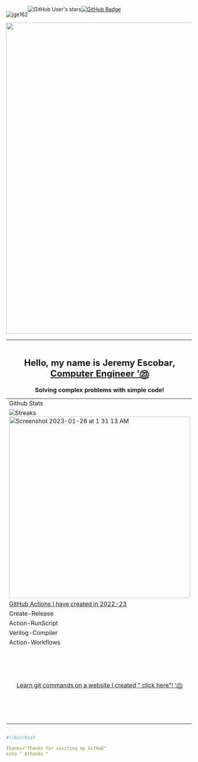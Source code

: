 <div style="display: flex;">
<p align="left"> 
  <img src="https://komarev.com/ghpvc/?username=jge162&label=Profile%20views&color=0e75b6&style=flat" alt="jge162" /> 
</p><img src="https://img.shields.io/github/stars/jge162?style=social" alt="GitHub User's stars">
  <a href="https://github.com/jge162?tab=followers"><img src="https://img.shields.io/github/followers/jge162?label=Followers&style=social" alt="GitHub Badge"></a>
</div>
<kbd>
<a href="https://github.com/jge162">
  <img src="https://github.com/jge162/jge162/assets/31228460/966617ce-3fa3-4a43-86f2-a5543dd3eabb" width="842" >
</a>
</kbd>

| <h2>Hello, my name is Jeremy Escobar, <div align="center"><b>[Computer Engineer '㉓](https://jeremyescobar.live/)</b></div></h2> Solving complex problems with simple code! | <img src="https://github.com/jge162/jge162/assets/31228460/b0b07008-9522-4761-9905-e22ad8aa83c8" alt="logo1" width="150"> |
| -------- | -------- |
| Github Stats | GitHub Community |
| ![Streaks](https://github-readme-streak-stats.herokuapp.com/?user=jge162&stroke=ffffff&background=1c1917&ring=0891b2&fire=0891b2&currStreakNum=ffffff&currStreakLabel=0891b2&sideNums=ffffff&sideLabels=ffffff&dates=ffffff&hide_border=true) <br> <img width="491" alt="Screenshot 2023-01-28 at 1 31 13 AM" src="https://user-images.githubusercontent.com/31228460/215258739-6ac0360c-db14-439f-8675-f4dcd7ea8e0e.png"> | [<img width="300" alt="Screenshot 2023-02-13 at 5 26 06 PM" src="https://user-images.githubusercontent.com/31228460/219539977-8fc444a5-08d7-4bb6-8a33-ac388789bcf1.png">](https://github.com/orgs/community/discussions?discussions_q=is%3Aunanswered) |
| [GitHub Actions I have created in 2022-23](https://github.com/jge162?tab=repositories) | Marketplace link |
| Create-Release | [Click here](https://github.com/marketplace/actions/create-release-on-close)|
| Action-RunScript | [Click here](https://github.com/marketplace/actions/action-runscript) |
| Verilog-Compiler| [Click here](https://github.com/marketplace/actions/verilog-compiler) |
| Action-Workflows | [Click here](https://github.com/marketplace/actions/python-action) |
| <div style="text-align: center;"><a href="https://git-commands-chi.vercel.app/">Learn git commands on a website I created " click here"! '㉓</a></div> | <img src="https://github.com/jge162/jge162/assets/31228460/edb251bb-6518-4015-a037-b0887225c2c5" alt="logo1" width="200"> |


```yaml

#!/bin/bash

thanks="Thanks for visiting my GitHub"
echo " $thanks "
